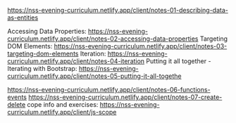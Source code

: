https://nss-evening-curriculum.netlify.app/client/notes-01-describing-data-as-entities

Accessing Data Properties: https://nss-evening-curriculum.netlify.app/client/notes-02-accessing-data-properties
Targeting DOM Elements: https://nss-evening-curriculum.netlify.app/client/notes-03-targeting-dom-elements
Iteration: https://nss-evening-curriculum.netlify.app/client/notes-04-iteration
Putting it all together - Iterating with Bootstrap: https://nss-evening-curriculum.netlify.app/client/notes-05-putting-it-all-togethe

https://nss-evening-curriculum.netlify.app/client/notes-06-functions-events
https://nss-evening-curriculum.netlify.app/client/notes-07-create-delete
cope info and exercises: https://nss-evening-curriculum.netlify.app/client/js-scope
